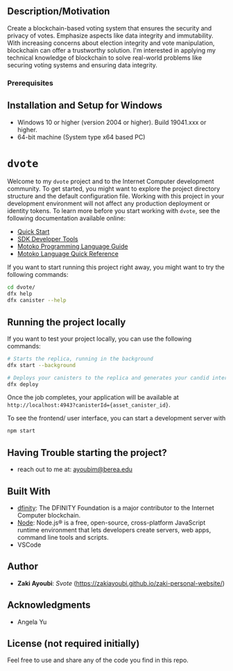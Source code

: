 ## Description/Motivation

Create a blockchain-based voting system that ensures the security and privacy of votes. Emphasize aspects like data integrity and immutability. With increasing concerns about election integrity and vote manipulation, blockchain can offer a trustworthy solution. I'm interested in applying my technical knowledge of blockchain to solve real-world problems like securing voting systems and ensuring data integrity.

### Prerequisites

## Installation and Setup for Windows
- Windows 10 or higher (version 2004 or higher). Build 19041.xxx or higher.
- 64-bit machine (System type x64 based PC)


# `dvote`

Welcome to my `dvote` project and to the Internet Computer development community. 
To get started, you might want to explore the project directory structure and the default configuration file. Working with this project in your development environment will not affect any production deployment or identity tokens.
To learn more before you start working with `dvote`, see the following documentation available online:

- [Quick Start](https://internetcomputer.org/docs/current/developer-docs/setup/deploy-locally)
- [SDK Developer Tools](https://internetcomputer.org/docs/current/developer-docs/setup/install)
- [Motoko Programming Language Guide](https://internetcomputer.org/docs/current/motoko/main/motoko)
- [Motoko Language Quick Reference](https://internetcomputer.org/docs/current/motoko/main/language-manual)

If you want to start running this project right away, you might want to try the following commands:

```bash
cd dvote/
dfx help
dfx canister --help
```

## Running the project locally

If you want to test your project locally, you can use the following commands:

```bash
# Starts the replica, running in the background
dfx start --background

# Deploys your canisters to the replica and generates your candid interface
dfx deploy
```

Once the job completes, your application will be available at `http://localhost:4943?canisterId={asset_canister_id}`.


To see the frontend/ user interface, you can start a development server with

```bash
npm start
```

## Having Trouble starting the project? 

- reach out to me at: ayoubim@berea.edu


## Built With

- [dfinity](https://dfinity.org/): The DFINITY Foundation is a major contributor to the Internet Computer blockchain.
- [Node](https://nodejs.org/en): Node.js® is a free, open-source, cross-platform JavaScript runtime environment that lets developers create servers, web apps, command line tools and scripts.
- VSCode

## Author

- **Zaki Ayoubi**: *Svote* (https://zakiayoubi.github.io/zaki-personal-website/)

## Acknowledgments

- Angela Yu

## License (not required initially)

Feel free to use and share any of the code you find in this repo. 


